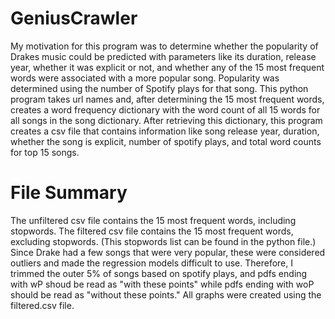 # GeniusCrawler
My motivation for this program was to determine whether the popularity of Drakes music could be predicted with parameters like its duration, release year, whether it was explicit or not, and  whether any of the 15 most frequent words were associated with a more popular song. Popularity was determined using the number of Spotify plays for that song. This python program takes url names and, after determining the 15 most frequent words, creates a word frequency dictionary with the word count of all 15 words for all songs in the song dictionary. After retrieving this dictionary, this program creates a csv file that contains information like song release year, duration, whether the song is explicit, number of spotify plays, and total word counts for top 15 songs.

# File Summary
The unfiltered csv file contains the 15 most frequent words, including stopwords. 
The filtered csv file contains the 15 most frequent words, excluding stopwords.
(This stopwords list can be found in the python file.)
Since Drake had a few songs that were very popular, these were considered outliers and made the regression models difficult to use. Therefore, I trimmed the outer 5% of songs based on spotify plays, and pdfs ending with wP shoud be read as "with these points" while pdfs ending with woP should be read as "without these points." All graphs were created using the filtered.csv file.

